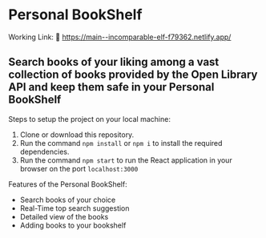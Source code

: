# **Personal BookShelf**
Working Link: 🔗 https://main--incomparable-elf-f79362.netlify.app/

## Search books of your liking among a vast collection of books provided by the Open Library API and keep them safe in your Personal BookShelf


Steps to setup the project on your local machine:
1) Clone or download this repository.
2) Run the command `npm install` or `npm i` to install the required dependencies.
3) Run the command `npm start` to run the React application in your browser on the port `localhost:3000`




Features of the Personal BookShelf:
* Search books of your choice
* Real-Time top search suggestion
* Detailed view of the books
* Adding books to your bookshelf
